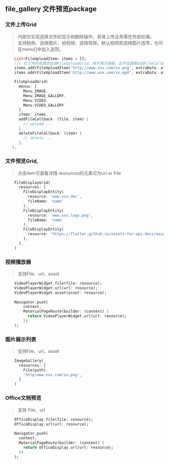 ## file_gallery 文件预览package

### 文件上传Grid
> 内部仅实现选择文件的显示和删除操作，具体上传业务需在外部处理。<br/>
> 支持拍照、选择图片、拍视频、选择视频，默认拍照和选择图片选项，也可在menu[]中加入选项。

```dart
    List<FileUploadItem> items = [];
    /// 已上传的资源添加进FileUploadGrid，用于再次编辑，且不会调用addFileCallback回调
    items.add(FileUploadItem('http://www.xxx.com/xx.png', extraData: attachment));
    items.add(FileUploadItem('http://www.xxx.com/xx.mp4', extraData: attachment));

    FileUploadGrid(
      menus: [
        Menu.IMAGE,
        Menu.IMAGE_GALLERY,
        Menu.VIDEO,
        Menu.VIDEO_GALLERY
      ],
      items: items,
      addFileCallback: (file, item) {
        // upload ...
      },
      deleteFileCallback: (item) {
        // delete ...
      },
   ),
```

### 文件预览Grid, 
> 点击item可查看详情
> resources的元素可为url or File

```dart
    FileDisplayGrid(
      resources: [
        FileDisplayEntity(
          resource: 'www.xxx.doc',
          fileName: 'name'
        ),
        FileDisplayEntity(
          resource: 'www.xxx.logo.png',
          fileName: 'name'
        ),
        FileDisplayEntity(
          resource: 'https://flutter.github.io/assets-for-api-docs/assets/videos/butterfly.mp4',
        ),
      ],
    )
```

### 视频播放器 
> 支持File、url、asset
```dart
    VideoPlayerWidget.file(file: resource);
    VideoPlayerWidget.url(url: resource);
    VideoPlayerWidget.asset(asset: resource);
    
    Navigator.push(
        context,
        MaterialPageRoute(builder: (context) {
          return VideoPlayerWidget.url(url: resource);
        })
    );
```

### 图片展示列表
> 支持File、url、asset
```dart
    ImageGallery(
      resources: [
        File(path),
        'http:www.xxx.com/xx.png',
      ]
    )
```

### Office文档预览 
> 支持 File、url
```dart
    OfficeDisplay.file(file: resource);
    OfficeDisplay.url(url: resource);
    
    Navigator.push(
      context,
      MaterialPageRoute(builder: (context) {
        return OfficeDisplay.url(url: resource);
      })
    );
```
